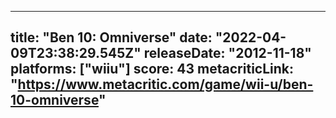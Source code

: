 
---
title: "Ben 10: Omniverse"
date: "2022-04-09T23:38:29.545Z"
releaseDate: "2012-11-18"
platforms: ["wiiu"]
score: 43
metacriticLink: "https://www.metacritic.com/game/wii-u/ben-10-omniverse"
---
